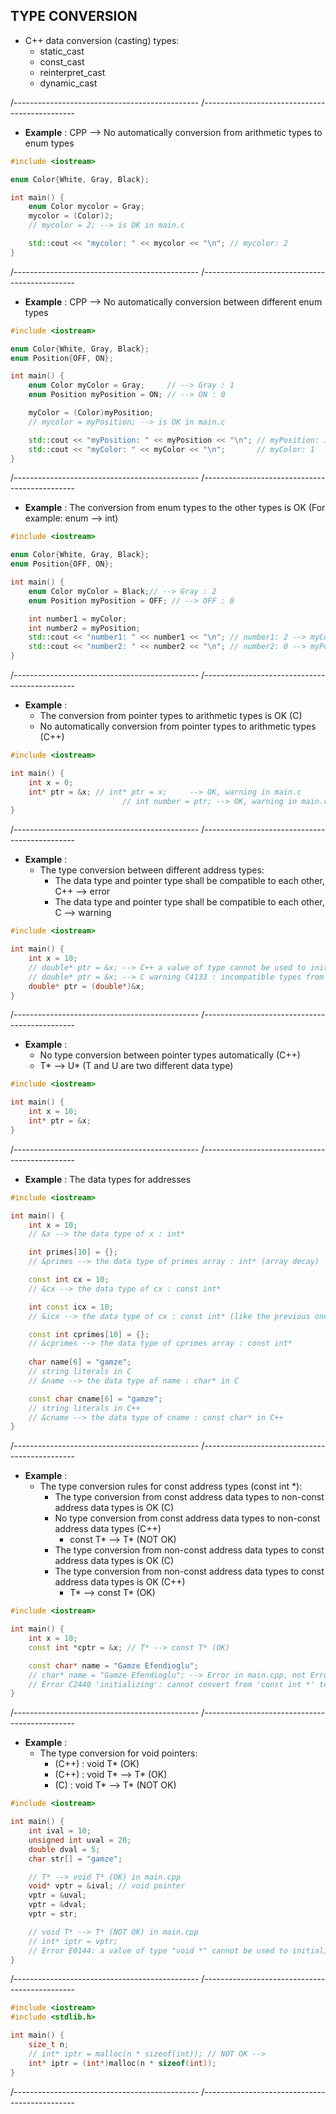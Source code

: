 
## TYPE CONVERSION 
- C++ data conversion (casting) types:
	- static_cast
	- const_cast
	- reinterpret_cast
	- dynamic_cast
  
/----------------------------------------------
/----------------------------------------------

- **Example** : CPP --> No automatically conversion from arithmetic types to enum types 
```cpp
#include <iostream>

enum Color{White, Gray, Black};

int main() {
	enum Color mycolor = Gray;
	mycolor = (Color)2;
	// mycolor = 2; --> is OK in main.c

	std::cout << "mycolor: " << mycolor << "\n"; // mycolor: 2
}
```

/----------------------------------------------
/----------------------------------------------

- **Example** :  CPP --> No automatically conversion between different enum types  
```cpp
#include <iostream>

enum Color{White, Gray, Black};
enum Position{OFF, ON};

int main() {
	enum Color myColor = Gray;     // --> Gray : 1
	enum Position myPosition = ON; // --> ON : 0

	myColor = (Color)myPosition;
	// mycolor = myPosition; --> is OK in main.c

	std::cout << "myPosition: " << myPosition << "\n"; // myPosition: 1
	std::cout << "myColor: " << myColor << "\n";       // myColor: 1
}
```

/----------------------------------------------
/----------------------------------------------

- **Example** : The conversion from enum types to the other types is OK (For example: enum --> int)
```cpp
#include <iostream>

enum Color{White, Gray, Black};
enum Position{OFF, ON};

int main() {
	enum Color myColor = Black;// --> Gray : 2
	enum Position myPosition = OFF; // --> OFF : 0

	int number1 = myColor;
	int number2 = myPosition;
	std::cout << "number1: " << number1 << "\n"; // number1: 2 --> myColor
	std::cout << "number2: " << number2 << "\n"; // number2: 0 --> myPosition
}
```

/----------------------------------------------
/----------------------------------------------

- **Example** :
  - The conversion from pointer types to arithmetic types is OK (C) 
  - No automatically conversion from pointer types to arithmetic types (C++)
```cpp
#include <iostream>

int main() {
	int x = 0;
	int* ptr = &x; // int* ptr = x;     --> OK, warning in main.c 
				         // int number = ptr; --> OK, warning in main.c 
}
```

/----------------------------------------------
/----------------------------------------------

- **Example** : 
  - The type conversion between different address types:
	  - The data type and pointer type shall be compatible to each other, C++ --> error
	  - The data type and pointer type shall be compatible to each other, C   --> warning
```cpp
#include <iostream>

int main() {
	int x = 10;
	// double* ptr = &x; --> C++ a value of type cannot be used to initialize an entity of type
	// double* ptr = &x; --> C warning C4133 : incompatible types from 'int*' to 'double*'
	double* ptr = (double*)&x;
}
```

/----------------------------------------------
/----------------------------------------------

- **Example** : 
  - No type conversion between pointer types automatically (C++)
  - T* --> U* (T and U are two different data type)
```cpp
#include <iostream>

int main() {
	int x = 10;
	int* ptr = &x;
}
```

/----------------------------------------------
/----------------------------------------------

- **Example** : The data types for addresses 
```cpp
#include <iostream>

int main() {
	int x = 10;
	// &x --> the data type of x : int*

	int primes[10] = {};
	// &primes --> the data type of primes array : int* (array decay)

	const int cx = 10;
	// &cx --> the data type of cx : const int*

	int const icx = 10;
	// &icx --> the data type of cx : const int* (like the previous one)

	const int cprimes[10] = {};
	// &cprimes --> the data type of cprimes array : const int* 
	
	char name[6] = "gamze";	
	// string literals in C
	// &name --> the data type of name : char* in C

	const char cname[6] = "gamze";	
	// string literals in C++ 
	// &cname --> the data type of cname : const char* in C++ 
}
```	

/----------------------------------------------
/----------------------------------------------

- **Example** : 
  - The type conversion rules for const address types (const int *):
    - The type conversion from const address data types to non-const address data types is OK (C)
    - No type conversion from const address data types to non-const address data types (C++)
      - const T* --> T* (NOT OK)
    - The type conversion from non-const address data types to const address data types is OK (C)
    - The type conversion from non-const address data types to const address data types is OK (C++)
      - T* --> const T* (OK)
```cpp
#include <iostream>

int main() {
	int x = 10;
	const int *cptr = &x; // T* --> const T* (OK)

	const char* name = "Gamze Efendioglu";
	// char* name = "Gamze Efendioglu"; --> Error in main.cpp, not Error in main.c
	// Error C2440 'initializing': cannot convert from 'const int *' to 'int *'	
}
```

/----------------------------------------------
/----------------------------------------------

- **Example** :
  - The type conversion for void pointers:
    - (C++) : void T* (OK) 
    - (C++) : void T* --> T* (OK) 
    - (C)   : void T* --> T* (NOT OK) 
```cpp
#include <iostream>

int main() {
	int ival = 10;
	unsigned int uval = 20;
	double dval = 5;
	char str[] = "gamze";

	// T* --> void T* (OK) in main.cpp
	void* vptr = &ival; // void pointer 
	vptr = &uval;
	vptr = &dval;
	vptr = str;

	// void T* --> T* (NOT OK) in main.cpp
	// int* iptr = vptr;
	// Error E0144: a value of type "void *" cannot be used to initialize an entity of type "int *
}
```	

/----------------------------------------------
/----------------------------------------------

```cpp
#include <iostream>
#include <stdlib.h>

int main() {
	size_t n;
	// int* iptr = malloc(n * sizeof(int)); // NOT OK --> 
	int* iptr = (int*)malloc(n * sizeof(int));
}
```

/----------------------------------------------
/----------------------------------------------
